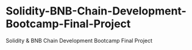 # Solidity-BNB-Chain-Development-Bootcamp-Final-Project
Solidity &amp; BNB Chain Development Bootcamp Final Project
